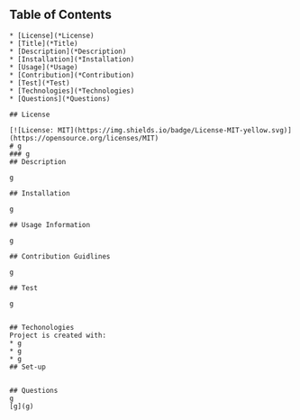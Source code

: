 ## Table of Contents
    * [License](*License)
    * [Title](*Title)
    * [Description](*Description)
    * [Installation](*Installation)
    * [Usage](*Usage)
    * [Contribution](*Contribution)
    * [Test](*Test)
    * [Technologies](*Technologies)
    * [Questions](*Questions)
    
    ## License
    
    [![License: MIT](https://img.shields.io/badge/License-MIT-yellow.svg)](https://opensource.org/licenses/MIT)
    # g 
    ### g
    ## Description
    
    g
    
    ## Installation
    
    g
    
    ## Usage Information
    
    g
    
    ## Contribution Guidlines
    
    g
    
    ## Test
    
    g
    
    
    ## Techonologies
    Project is created with:
    * g
    * g
    * g
    ## Set-up
    
    
    ## Questions
    g
    [g](g)